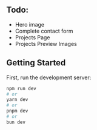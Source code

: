 ## Todo:
- Hero image
- Complete contact form
- Projects Page
- Projects Preview Images


## Getting Started

First, run the development server:

```bash
npm run dev
# or
yarn dev
# or
pnpm dev
# or
bun dev
```
